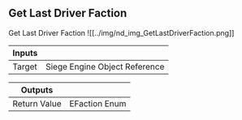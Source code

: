 ## Get Last Driver Faction
Get Last Driver Faction
![[../img/nd_img_GetLastDriverFaction.png]]

|Inputs||
|--|--|
| Target | Siege Engine Object Reference |

|Outputs||
|--|--|
| Return Value | EFaction Enum |
